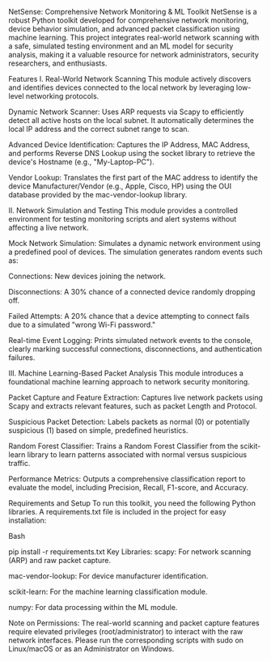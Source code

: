 NetSense: Comprehensive Network Monitoring & ML Toolkit
NetSense is a robust Python toolkit developed for comprehensive network monitoring, device behavior simulation, and advanced packet classification using machine learning. This project integrates real-world network scanning with a safe, simulated testing environment and an ML model for security analysis, making it a valuable resource for network administrators, security researchers, and enthusiasts.

Features
I. Real-World Network Scanning
This module actively discovers and identifies devices connected to the local network by leveraging low-level networking protocols.

Dynamic Network Scanner: Uses ARP requests via Scapy to efficiently detect all active hosts on the local subnet. It automatically determines the local IP address and the correct subnet range to scan.

Advanced Device Identification: Captures the IP Address, MAC Address, and performs Reverse DNS Lookup using the socket library to retrieve the device's Hostname (e.g., "My-Laptop-PC").

Vendor Lookup: Translates the first part of the MAC address to identify the device Manufacturer/Vendor (e.g., Apple, Cisco, HP) using the OUI database provided by the mac-vendor-lookup library.

II. Network Simulation and Testing
This module provides a controlled environment for testing monitoring scripts and alert systems without affecting a live network.

Mock Network Simulation: Simulates a dynamic network environment using a predefined pool of devices. The simulation generates random events such as:

Connections: New devices joining the network.

Disconnections: A 30% chance of a connected device randomly dropping off.

Failed Attempts: A 20% chance that a device attempting to connect fails due to a simulated "wrong Wi-Fi password."

Real-time Event Logging: Prints simulated network events to the console, clearly marking successful connections, disconnections, and authentication failures.

III. Machine Learning-Based Packet Analysis
This module introduces a foundational machine learning approach to network security monitoring.

Packet Capture and Feature Extraction: Captures live network packets using Scapy and extracts relevant features, such as packet Length and Protocol.

Suspicious Packet Detection: Labels packets as normal (0) or potentially suspicious (1) based on simple, predefined heuristics.

Random Forest Classifier: Trains a Random Forest Classifier from the scikit-learn library to learn patterns associated with normal versus suspicious traffic.

Performance Metrics: Outputs a comprehensive classification report to evaluate the model, including Precision, Recall, F1-score, and Accuracy.

Requirements and Setup
To run this toolkit, you need the following Python libraries. A requirements.txt file is included in the project for easy installation:

Bash

pip install -r requirements.txt
Key Libraries:
scapy: For network scanning (ARP) and raw packet capture.

mac-vendor-lookup: For device manufacturer identification.

scikit-learn: For the machine learning classification module.

numpy: For data processing within the ML module.

Note on Permissions: The real-world scanning and packet capture features require elevated privileges (root/administrator) to interact with the raw network interfaces. Please run the corresponding scripts with sudo on Linux/macOS or as an Administrator on Windows.

